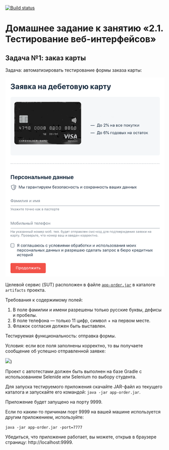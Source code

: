 [![Build status](https://ci.appveyor.com/api/projects/status/qgqjj63nwjdnhuh4?svg=true)](https://ci.appveyor.com/project/Ekaterina-Isabel/3-card-order)

# Домашнее задание к занятию «2.1. Тестирование веб-интерфейсов»

## Задача №1: заказ карты

Задача: автоматизировать тестирование формы заказа карты:

![](https://raw.githubusercontent.com/netology-code/aqa-homeworks/master/web/pic/order.png)

Целевой сервис (SUT) расположен в файле [`app-order.jar`](https://github.com/Ekaterina-Isabel/3._Card_order/blob/master/artifacts/app-order.jar) в каталоге `artifacts` проекта.

Требования к содержимому полей:
1. В поле фамилии и имени разрешены только русские буквы, дефисы и пробелы.
2. В поле телефона — только 11 цифр, символ + на первом месте.
3. Флажок согласия должен быть выставлен.

Тестируемая функциональность: отправка формы.

Условия: если все поля заполнены корректно, то вы получаете сообщение об успешно отправленной заявке:

![](https://raw.githubusercontent.com/netology-code/aqa-homeworks/master/web/pic/success.jpg))

Проект с автотестами должен быть выполнен на базе Gradle с использованием Selenide или Selenium по выбору студента.

Для запуска тестируемого приложения скачайте JAR-файл из текущего каталога и запускайте его командой:
`java -jar app-order.jar`.

Приложение будет запущено на порту 9999.

Если по каким-то причинам порт 9999 на вашей машине используется другим приложением, используйте:

`java -jar app-order.jar -port=7777`

Убедиться, что приложение работает, вы можете, открыв в браузере страницу: http://localhost:9999.
